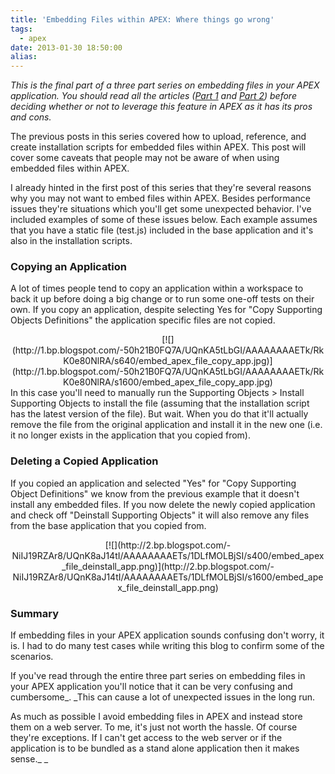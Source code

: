 ```yaml
---
title: 'Embedding Files within APEX: Where things go wrong'
tags:
  - apex
date: 2013-01-30 18:50:00
alias:
---
```


_This is the final part of a three part series on embedding files in your  APEX application. You should read all the articles ([Part 1](http://www.talkapex.com/2013/01/embedding-files-within-apex.html) and [Part 2](http://www.talkapex.com/2013/01/embedding-files-within-apex-supporting.html)) before deciding  whether or not to leverage this feature in APEX as it has its pros and  cons._

The previous posts in this series covered how to upload, reference, and create installation scripts for embedded files within APEX. This post will cover some caveats that people may not be aware of when using embedded files within APEX.

I already hinted in the first post of this series that they're several reasons why you may not want to embed files within APEX. Besides performance issues they're situations which you'll get some unexpected behavior. I've included examples of some of these issues below. Each example assumes that you have a static file (test.js) included in the base application and it's also in the installation scripts.

### Copying an Application

A lot of times people tend to copy an application within a workspace to back it up before doing a big change or to run some one-off tests on their own. If you copy an application, despite selecting Yes for "Copy Supporting Objects Definitions" the application specific files are not copied.

<div class="separator" style="clear: both; text-align: center;">[![](http://1.bp.blogspot.com/-50h21B0FQ7A/UQnKA5tLbGI/AAAAAAAAETk/RkK0e80NlRA/s640/embed_apex_file_copy_app.jpg)](http://1.bp.blogspot.com/-50h21B0FQ7A/UQnKA5tLbGI/AAAAAAAAETk/RkK0e80NlRA/s1600/embed_apex_file_copy_app.jpg)</div>
In this case you'll need to manually run the Supporting Objects > Install Supporting Objects to install the file (assuming that the installation script has the latest version of the file). But wait. When you do that it'll actually remove the file from the original application and install it in the new one (i.e. it no longer exists in the application that you copied from).

### Deleting a Copied Application
If you copied an application and selected "Yes" for "Copy Supporting Object Definitions" we know from the previous example that it doesn't install any embedded files. If you now delete the newly copied application and check off "Deinstall Supporting Objects" it will also remove any files from the base application that you copied from.

<div class="separator" style="clear: both; text-align: center;">[![](http://2.bp.blogspot.com/-NiIJ19RZAr8/UQnK8aJ14tI/AAAAAAAAETs/1DLfMOLBjSI/s400/embed_apex_file_deinstall_app.png)](http://2.bp.blogspot.com/-NiIJ19RZAr8/UQnK8aJ14tI/AAAAAAAAETs/1DLfMOLBjSI/s1600/embed_apex_file_deinstall_app.png)</div><div class="separator" style="clear: both; text-align: center;">
</div>

### Summary
If embedding files in your APEX application sounds confusing don't worry, it is. I had to do many test cases while writing this blog to confirm some of the scenarios.

If you've read through the entire three part series on embedding files in your APEX application you'll notice that it can be very confusing and cumbersome_. _This can cause a lot of unexpected issues in the long run.

As much as possible I avoid embedding files in APEX and instead store them on a web server. To me, it's just not worth the hassle. Of course they're exceptions. If I can't get access to the web server or if the application is to be bundled as a stand alone application then it makes sense._ _
